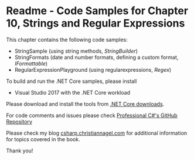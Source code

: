 # Readme - Code Samples for Chapter 10, Strings and Regular Expressions

This chapter contains the following code samples:

* StringSample (using string methods, *StringBuilder*)
* StringFormats (date and number formats, defining a custom format, *IFormattable*)
* RegularExpressionPlayground (using regularexpressions, *Regex*)

To build and run the .NET Core samples, please install
* Visual Studio 2017 with the .NET Core workload

Please download and install the tools from [.NET Core downloads](https://www.microsoft.com/net/core).
 
For code comments and issues please check [Professional C#'s GitHub Repository](https://github.com/ProfessionalCSharp/ProfessionalCSharp6)

Please check my blog [csharp.christiannagel.com](https://csharp.christiannagel.com "csharp.christiannagel.com") for additional information for topics covered in the book.

Thank you!